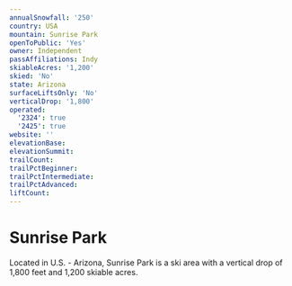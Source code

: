 ```yaml
---
annualSnowfall: '250'
country: USA
mountain: Sunrise Park
openToPublic: 'Yes'
owner: Independent
passAffiliations: Indy
skiableAcres: '1,200'
skied: 'No'
state: Arizona
surfaceLiftsOnly: 'No'
verticalDrop: '1,800'
operated:
  '2324': true
  '2425': true
website: ''
elevationBase:
elevationSummit:
trailCount:
trailPctBeginner:
trailPctIntermediate:
trailPctAdvanced:
liftCount:
---
```



# Sunrise Park

Located in U.S. - Arizona, Sunrise Park is a ski area with a vertical drop of 1,800 feet and 1,200 skiable acres.
